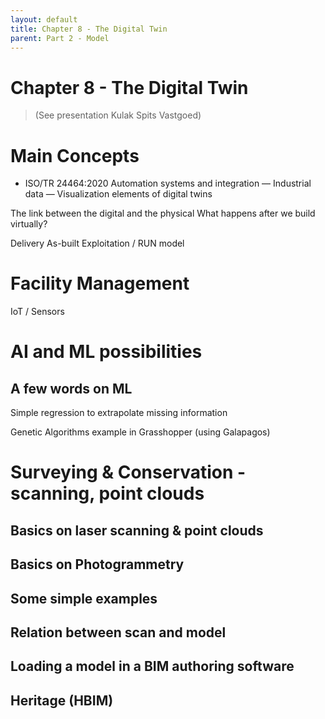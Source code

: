 ```yaml
---
layout: default
title: Chapter 8 - The Digital Twin
parent: Part 2 - Model
---
```


# Chapter 8 - The Digital Twin

> (See presentation Kulak Spits Vastgoed)

# Main Concepts

* ISO/TR 24464:2020 Automation systems and integration — Industrial data — Visualization elements of digital twins

The link between the digital and the physical
What happens after we build virtually?

Delivery
As-built
Exploitation / RUN model


# Facility Management

IoT / Sensors

# AI and ML possibilities

## A few words on ML

Simple regression to extrapolate missing information

Genetic Algorithms example in Grasshopper (using Galapagos)

# Surveying & Conservation - scanning, point clouds


## Basics on laser scanning & point clouds
## Basics on Photogrammetry
## Some simple examples
## Relation between scan and model
## Loading a model in a BIM authoring software
## Heritage (HBIM)
